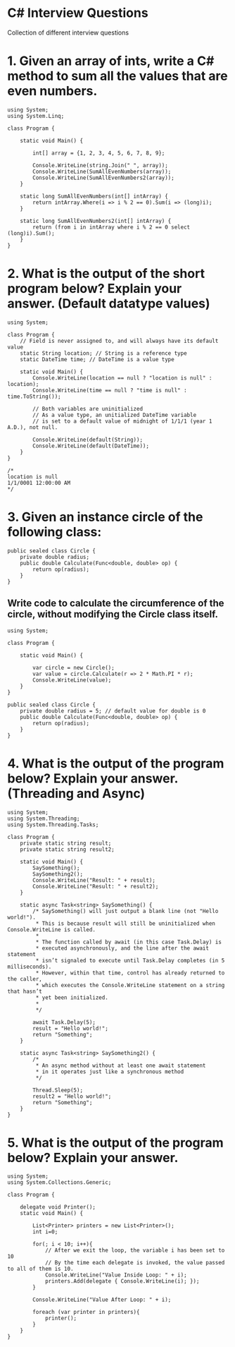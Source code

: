 # C# Interview Questions
Collection of different interview questions


# 1. Given an array of ints, write a C# method to sum all the values that are even numbers.

    using System;
    using System.Linq;

    class Program {

        static void Main() {

            int[] array = {1, 2, 3, 4, 5, 6, 7, 8, 9};

            Console.WriteLine(string.Join(" ", array));
            Console.WriteLine(SumAllEvenNumbers(array));
            Console.WriteLine(SumAllEvenNumbers2(array));
        }

        static long SumAllEvenNumbers(int[] intArray) {
            return intArray.Where(i => i % 2 == 0).Sum(i => (long)i);
        }

        static long SumAllEvenNumbers2(int[] intArray) {
            return (from i in intArray where i % 2 == 0 select (long)i).Sum();
        }
    }


# 2. What is the output of the short program below? Explain your answer. (Default datatype values)

    using System;

    class Program {
        // Field is never assigned to, and will always have its default value
        static String location; // String is a reference type
        static DateTime time; // DateTime is a value type

        static void Main() {
            Console.WriteLine(location == null ? "location is null" : location);
            Console.WriteLine(time == null ? "time is null" : time.ToString());

            // Both variables are uninitialized
            // As a value type, an unitialized DateTime variable 
            // is set to a default value of midnight of 1/1/1 (year 1 A.D.), not null.

            Console.WriteLine(default(String));
            Console.WriteLine(default(DateTime));
        }
    }
    
    /*
    location is null
    1/1/0001 12:00:00 AM
    */


# 3. Given an instance circle of the following class:

    public sealed class Circle {
        private double radius;
        public double Calculate(Func<double, double> op) {
            return op(radius);
        }
    }

## Write code to calculate the circumference of the circle, without modifying the Circle class itself.

    using System;

    class Program {

        static void Main() {

            var circle = new Circle();
            var value = circle.Calculate(r => 2 * Math.PI * r);
            Console.WriteLine(value);
        }
    }

    public sealed class Circle {
        private double radius = 5; // default value for double is 0
        public double Calculate(Func<double, double> op) {
            return op(radius);
        }
    }
    

# 4. What is the output of the program below? Explain your answer. (Threading and Async)


    using System;
    using System.Threading;
    using System.Threading.Tasks;

    class Program {
        private static string result;
        private static string result2;

        static void Main() {
            SaySomething();
            SaySomething2();
            Console.WriteLine("Result: " + result);
            Console.WriteLine("Result: " + result2);
        }

        static async Task<string> SaySomething() {
            /* SaySomething() will just output a blank line (not "Hello world!").
             * This is because result will still be uninitialized when Console.WriteLine is called.
             *  
             * The function called by await (in this case Task.Delay) is
             * executed asynchronously, and the line after the await statement
             * isn’t signaled to execute until Task.Delay completes (in 5 milliseconds).
             * However, within that time, control has already returned to the caller,
             * which executes the Console.WriteLine statement on a string that hasn’t
             * yet been initialized.
             *
             */

            await Task.Delay(5);
            result = "Hello world!";
            return "Something";
        }

        static async Task<string> SaySomething2() {
            /*
             * An async method without at least one await statement
             * in it operates just like a synchronous method
             */

            Thread.Sleep(5);
            result2 = "Hello world!";
            return "Something";
        }
    }


# 5. What is the output of the program below? Explain your answer.


    using System;
    using System.Collections.Generic;

    class Program {

        delegate void Printer();
        static void Main() {

            List<Printer> printers = new List<Printer>();
            int i=0;

            for(; i < 10; i++){
                // After we exit the loop, the variable i has been set to 10
                // By the time each delegate is invoked, the value passed to all of them is 10.
                Console.WriteLine("Value Inside Loop: " + i);
                printers.Add(delegate { Console.WriteLine(i); });
            }

            Console.WriteLine("Value After Loop: " + i);

            foreach (var printer in printers){
                printer();
            }
        }
    }
